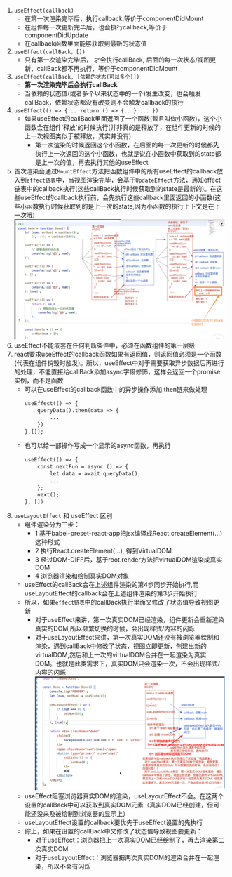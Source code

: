 1. `useEffect(callback)`
    - 在第一次渲染完毕后，执行callback,等价于componentDidMount
    - 在组件每一次更新完毕后，也会执行callback,等价于componentDidUpdate
    - 在callback函数里面能够获取到最新的状态值
2. `useEffect(callBack，[])`
    - 只有第一次渲染完毕后， 才会执行callBack, 后面的每一次状态/视图更新，callBack都不再执行，等价于componentDidMount
3. `useEffect(callBack, [依赖的状态(可以多个)])`
    - **第一次渲染完毕后会执行callBack**
    - 当依赖的状态值(或者多个以来状态中的一个)发生改变，也会触发callBack，依赖状态都没有改变则不会触发callback的执行
4. `useEffect(() => {... return () => {...} ... })`
    - 如果useEffect的callBack里面返回了一个函数(暂且叫做小函数)，这个小函数会在组件'释放'的时候执行(并非真的是释放了，在组件更新的时候的上一次视图类似于被释放，其实并没有)
        - 第一次渲染的时候返回这个小函数，在后面的每一次更新的时候都**先**执行上一次返回的这个小函数，也就是说在小函数中获取到的state都是上一次的值，再去执行其他的useEffect
5. 首次渲染会通过`MountEffect`方法把函数组件中的所有useEffect的callback放入到`effect链表`中，当视图渲染完毕，会基于`UpdateEffect`方法，通知effect链表中的callback执行(这些callBack执行时候获取到的state是最新的)。在这些useEffect的callback执行前，会先执行这些callback里面返回的小函数(这些小函数执行时候获取到的是上一次的state,因为小函数的执行上下文是在上一次哦)
    ![useEffect处理机制](./followPic/useEffect处理机制.png)
6. useEffect不能嵌套在任何判断条件中，必须在函数组件的第一层级
7. react要求useEffect的callback函数如果有返回值，则返回值必须是一个函数(代表在组件销毁时触发)。所以，useEffect中对于需要获取异步数据后再进行的处理，不能直接给callBack添加async字段修饰，这样会返回一个promise实例，而不是函数
    - 可以在useEffect的callback函数中的异步操作添加.then链来做处理
        ```
        useEffect(() => {
            queryData().then(data => {
                ...
            })
        },[]);
        ```
    - 也可以给一部操作写成一个显示的async函数，再执行
        ```
        useEffect(() => {
            const nextFun = async () => {
                let data = await queryData();
                ...
            };
            next();
        }, [])
        ```
8. `useLayoutEffect` 和 useEffect 区别
    - 组件渲染分为三步：
        - 1 基于babel-preset-react-app把jsx编译成React.createElement(...)这种形式
        - 2 执行React.createElement(...), 得到VirtualDOM
        - 3 经过DOM-DIFF后，基于root.render方法把virtualDOM渲染成真实DOM
        - 4 浏览器渲染和绘制真实DOM对象
    - useEffect的callBack会在上述组件渲染的第4步同步开始执行,而useLayoutEffect的callback会在上述组件渲染的第3步开始执行
    - 所以，如果`effect链表`中的callBack执行里面又修改了状态值导致视图更新
        - 对于useEffect来讲，第一次真实DOM已经渲染，组件更新会重新渲染真实的DOM,所以频繁切换的时候，会出现样式/内容的闪烁
        - 对于useLayoutEffect来讲，第一次真实DOM还没有被浏览器绘制和渲染，遇到callBack中修改了状态，视图立即更新，创建出新的virtualDOM,然后和上一次的virtualDOM合并在一起渲染为真实DOM。也就是此类需求下，真实DOM只会渲染一次，不会出现样式/内容的闪烁
        ![useLayoutEffect和useEffect的区别](./followPic/useLayoutEffect和useEffect的区别.png)
    - useEffect阻塞浏览器真实DOM的渲染，useLayoutEffect不会。在这两个设置的callBack中可以获取到真实DOM元素（真实DOM已经创建，但可能还没来及被绘制到浏览器的显示上）
    - useLayoutEffect设置的callback要优先于useEffect设置的先执行
    - 综上，如果在设置的callBack中又修改了状态值导致视图要更新：
        - 对于useEffect：浏览器把上一次真实DOM已经绘制了，再去渲染第二次真实DOM
        - 对于useLayoutEffect：浏览器把两次真实DOM的渲染合并在一起渲染，所以不会有闪烁

